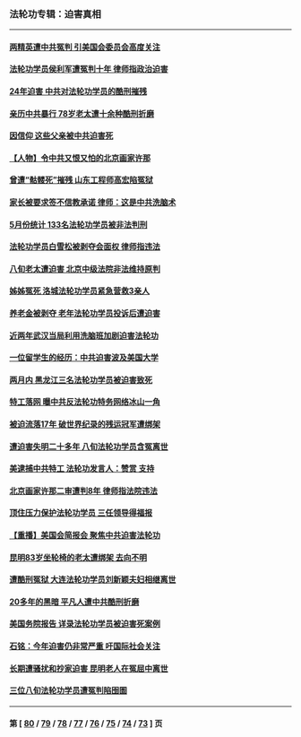 ### 法轮功专辑：迫害真相
---
#### [两精英遭中共冤判 引美国会委员会高度关注](../../pages/nf4379/n14026429.md?07100430) 
#### [法轮功学员侯利军遭冤判十年 律师指政治迫害](../../pages/nf4379/n14020465.md?07100430) 
#### [24年迫害 中共对法轮功学员的酷刑摧残](../../pages/nf4379/n14016856.md?07100430) 
#### [亲历中共暴行 78岁老太遭十余种酷刑折磨](../../pages/nf4379/n14016167.md?07100430) 
#### [因信仰 这些父亲被中共迫害死](../../pages/nf4379/n14015381.md?07100430) 
#### [【人物】令中共又恨又怕的北京画家许那](../../pages/nf4379/n14015698.md?07100430) 
#### [曾遭“骷髅死”摧残 山东工程师高宏陷冤狱](../../pages/nf4379/n14014585.md?07100430) 
#### [家长被要求签不信教承诺 律师：这是中共洗脑术](../../pages/nf4379/n14014255.md?07100430) 
#### [5月份统计 133名法轮功学员被非法判刑](../../pages/nf4379/n14013124.md?07100430) 
#### [法轮功学员白雪松被剥夺会面权 律师指违法](../../pages/nf4379/n14012545.md?07100430) 
#### [八旬老太遭迫害 北京中级法院非法维持原判](../../pages/nf4379/n14011579.md?07100430) 
#### [姊姊冤死 洛城法轮功学员紧急营救3亲人](../../pages/nf4379/n14011859.md?07100430) 
#### [养老金被剥夺 老年法轮功学员投诉后遭迫害](../../pages/nf4379/n14011154.md?07100430) 
#### [近两年武汉当局利用洗脑班加剧迫害法轮功](../../pages/nf4379/n14009413.md?07100430) 
#### [一位留学生的经历：中共迫害波及美国大学](../../pages/nf4379/n14008375.md?07100430) 
#### [两月内 黑龙江三名法轮功学员被迫害致死](../../pages/nf4379/n14006552.md?07100430) 
#### [特工落网 曝中共反法轮功特务网络冰山一角](../../pages/nf4379/n14006412.md?07100430) 
#### [被迫流落17年 破世界纪录的残运冠军遭绑架](../../pages/nf4379/n14006004.md?07100430) 
#### [遭迫害失明二十多年 八旬法轮功学员含冤离世](../../pages/nf4379/n14005431.md?07100430) 
#### [美逮捕中共特工 法轮功发言人：赞赏 支持](../../pages/nf4379/n14005107.md?07100430) 
#### [北京画家许那二审遭判8年 律师指法院违法](../../pages/nf4379/n14004182.md?07100430) 
#### [顶住压力保护法轮功学员 三任领导得福报](../../pages/nf4379/n14002440.md?07100430) 
#### [【重播】美国会简报会 聚焦中共迫害法轮功](../../pages/nf4379/n14002932.md?07100430) 
#### [昆明83岁坐轮椅的老太遭绑架 去向不明](../../pages/nf4379/n14000874.md?07100430) 
#### [遭酷刑冤狱 大连法轮功学员刘新颖夫妇相继离世](../../pages/nf4379/n13998111.md?07100430) 
#### [20多年的黑暗 平凡人遭中共酷刑折磨](../../pages/nf4379/n13997976.md?07100430) 
#### [美国务院报告 详录法轮功学员被迫害死案例](../../pages/nf4379/n13997752.md?07100430) 
#### [石铭：今年迫害仍非常严重 吁国际社会关注](../../pages/nf4379/n13996099.md?07100430) 
#### [长期遭骚扰和抄家迫害 昆明老人在冤屈中离世](../../pages/nf4379/n13990487.md?07100430) 
#### [三位八旬法轮功学员遭冤判陷囹圄](../../pages/nf4379/n13988869.md?07100430) 

---
#### 第 [ [80](./80.md?07100430) / [79](./79.md?07100430) / [78](./78.md?07100430) / [77](./77.md?07100430) / [76](./76.md?07100430) / [75](./75.md?07100430) / [74](./74.md?07100430) / [73](./73.md?07100430) ] 页
